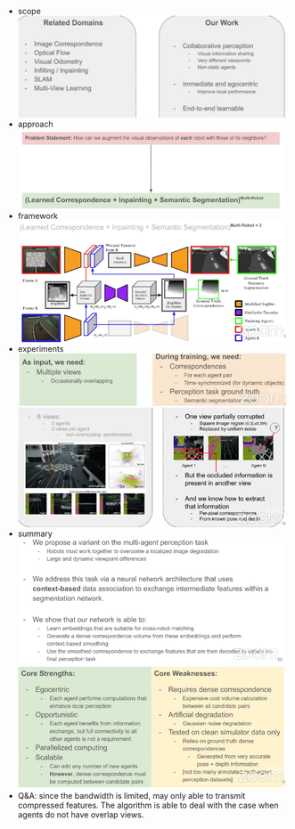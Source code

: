 - scope
![](assets/eb7c950c.png)
- approach
![](assets/9bc49e27.png)
- framework
![](assets/b98b2d87.png)
- experiments
![](assets/c5132283.png)
![](assets/387a8ba7.png)
- summary
![](assets/62d23e30.png)
![](assets/3bd9a0fb.png)
- Q&A: since the bandwidth is limited, may only able to transmit compressed features. The algorithm is able to deal with the case when agents do not have overlap views.  
